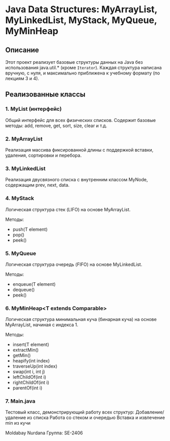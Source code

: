 # Java Data Structures: MyArrayList, MyLinkedList, MyStack, MyQueue, MyMinHeap

## Описание
Этот проект реализует базовые структуры данных на Java без использования java.util.* (кроме `Iterator`).
Каждая структура написана вручную, с нуля, и максимально приближена к учебному формату (по лекциям 3 и 4).

## Реализованные классы

### 1. MyList<T> (интерфейс)
Общий интерфейс для всех физических списков. Содержит базовые методы: add, remove, get, sort, size, clear и т.д.

### 2. MyArrayList<T>
Реализация массива фиксированной длины с поддержкой вставки, удаления, сортировки и перебора.

### 3. MyLinkedList<T>
Реализация двусвязного списка с внутренним классом MyNode, содержащим prev, next, data.

### 4. MyStack<T>
Логическая структура стек (LIFO) на основе MyArrayList.

Методы:
- push(T element)
- pop()
- peek()

### 5. MyQueue<T>
Логическая структура очередь (FIFO) на основе MyLinkedList.

Методы:
- enqueue(T element)
- dequeue()
- peek()

### 6. MyMinHeap<T extends Comparable<T>>
Логическая структура минимальная куча (бинарная куча) на основе MyArrayList, начиная с индекса 1.

Методы:
- insert(T element)
- extractMin()
- getMin()
- heapify(int index)
- traverseUp(int index)
- swap(int i, int j)
- leftChildOf(int i)
- rightChildOf(int i)
- parentOf(int i)

### 7. Main.java
Тестовый класс, демонстрирующий работу всех структур:
 Добавление/удаление из списка
 Работа со стеком и очередью
 Вставка и извлечение min из кучи



Moldabay Nurdana
Группа: SE-2406
